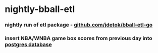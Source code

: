# nightly-bball-etl
### nightly run of etl package - [github.com/jdetok/bball-etl-go](https://github.com/jdetok/bball-etl-go)
### insert NBA/WNBA game box scores from previous day into [postgres database](https://github.com/jdetok/szn-bball-etl)
